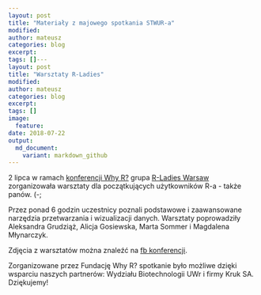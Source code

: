 ```yaml
---
layout: post
title: "Materiały z majowego spotkania STWUR-a"
modified:
author: mateusz
categories: blog
excerpt:
tags: []---
layout: post
title: "Warsztaty R-Ladies"
modified:
author: mateusz
categories: blog
excerpt:
tags: []
image:
  feature:
date: 2018-07-22
output:
  md_document:
    variant: markdown_github
---
```



2 lipca w ramach [konferencji Why R?](http://whyr2018.pl/) grupa [R-Ladies Warsaw](https://www.facebook.com/RLadiesWarsaw/) zorganizowała warsztaty dla początkujących użytkowników R-a - także panów. (-;

Przez ponad 6 godzin uczestnicy poznali podstawowe i zaawansowane narzędzia przetwarzania i wizualizacji danych.
Warsztaty poprowadziły Aleksandra Grudziąż, Alicja Gosiewska, Marta Sommer i Magdalena Młynarczyk. 

Zdjęcia z warsztatów można znaleźć na [fb konferencji](https://www.facebook.com/whyRconf/posts/674545046229741).


Zorganizowane przez Fundację Why R? spotkanie było możliwe dzięki wsparciu naszych partnerów: Wydziału Biotechnologii UWr i firmy Kruk SA. Dziękujemy!
